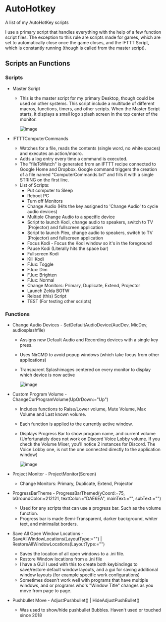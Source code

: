 # AutoHotkey
A list of my AutoHotKey scripts

I use a primary script that handles everything with the help of a few function script files.
The exception to this rule are scripts made for games, which are set to automatically close once the game closes, and the IFTTT Script, which is constantly running (though is called from the master script).

## Scripts an Functions
### Scripts
- Master Script
  - This is the master script for my primary Desktop, though could be used on other systems. This script include a multitude of different macros, functions, timers, and other scripts. When the Master Script starts, it displays a small logo splash screen in the top center of the monitor. 

      ![image](https://user-images.githubusercontent.com/16886667/122695061-3832a280-d1f4-11eb-8013-173fc432ba73.png)  

- IFTTTComputerCommands
  - Watches for a file, reads the contents (single word, no white spaces) and executes an action/macro. 
  - Adds a log entry every time a command is executed. 
  - The "fileToWatch" is generated from an IFTTT recipe connected to Google Home and Dropbox. Google command triggers the creation of a file named "ComputerCommands.txt" and fills it with a single STRING on the first line. 
  - List of Scripts:
    - Put computer to Sleep
    - Reboot PC
    - Turn off Monitors 
    - Change Audio (Hits the key assigned to 'Change Audio' to cycle audio devices)
    - Multiple Change Audio to a specific device
    - Script to launch Kodi, change audio to speakers, switch to TV (Projector) and fullscreen application
    - Script to launch Plex, change audio to speakers, switch to TV (Projector) and fullscreen application
    - Focus Kodi - Focus the Kodi window so it's in the foreground
    - Pause Kodi (Literally hits the space bar)
    - Fullscreen Kodi
    - Kill Kodi
    - F.lux: Toggle
    - F.lux: Dim
    - F.lux: Brighten
    - F.lux: Normal
    - Change Monitors: Primary, Duplicate, Extend, Projector
    - Launch Zelda BOTW
    - Reload (this) Script
    - TEST (For testing other scripts)

### Functions
- Change Audio Devices - SetDefaultAudioDevice(AudDev, MicDev, audiosplashfile)
  - Assigns new Default Audio and Recording devices with a single key press. 
  - Uses NirCMD to avoid popup windows (which take focus from other applications)
  - Transparent Splashimages centered on every monitor to display which device is now active

     ![image](https://user-images.githubusercontent.com/16886667/122694945-dd00b000-d1f3-11eb-8922-4db066a887c8.png)


- Custom Program Volume - ChangeCurProgramVolume(UpOrDown:="Up")
  - Includes functions to Raise/Lower volume, Mute Volume, Max Volume and Last known volume.
  - Each function is applied to the currently active window. 
  - Displays Progress Bar to show program name, and current volume (Unfortunately does not work on Discord Voice Lobby volume. If you check the Volume Mixer, you'll notice 2 instances for Discord. The Voice Lobby one, is not the one connected directly to the application window)
   
     ![image](https://user-images.githubusercontent.com/16886667/122694468-497aaf80-d1f2-11eb-942f-1e3f50941cf1.png)
- Project Monitor - ProjectMonitor(Screen)
  - Change Monitors: Primary, Duplicate, Extend, Projector
- ProgressBarTheme - ProgressBarThemed(yCoord:=75, bGroundColor:=212121, textColor:="DAE6EA", mainText:="", subText:="")
  - Used for any scripts that can use a progress bar. Such as the volume function. 
  - Progress bar is made Semi-Transparent, darker background, whiter text, and minimalist borders.  
- Save All Open Window Locations - SaveAllWindowLocations(LayoutType:="") | RestoreAllWindowLocations(LayoutType:="")
  - Saves the location of all open windows to a .ini file. 
  - Restore Window locations from a .ini file
  - I have a GUI I used with this to create both keybindings to save/restore default window layouts, and a gui for saving additional window layouts (for example specific work configurations)
  - Sometimes doesn't work well with programs that have multiple windows, and or programs who's "Window Title" changes as you move from page to page. 
- Pushbullet Move - AdjustPushbullet() | HideAdjustPushBullet()
  - Was used to show/hide pushbullet Bubbles. Haven't used or touched since 2018
